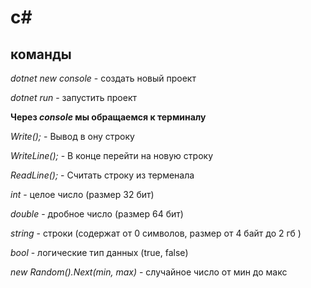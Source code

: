 # c#
## команды
*dotnet new console* - создать новый проект

*dotnet run* - запустить проект

**Через _console_ мы обращаемся к терминалу**

*Write();* - Вывод в ону строку

*WriteLine();* - В конце перейти на новую строку

*ReadLine();* - Считать строку из терменала

*int* - целое число (размер 32 бит)

*double* - дробное число (размер 64 бит)

*string* - строки (содержат от 0 символов, размер от 4 байт до 2 гб )

*bool* - логические тип данных (true, false)

*new Random().Next(min, max)* - случайное число от мин до макс